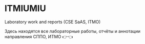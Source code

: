 # ITMIUMIU
Laboratory work and reports (CSE SaAS, ITMO)

Здесь находятся все лабораторные работы, отчёты и аннотации направления СППО, ИТМО 👉👈
